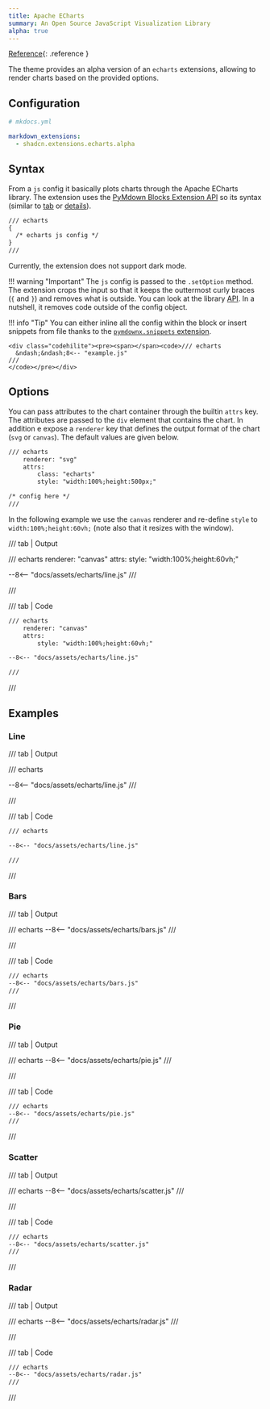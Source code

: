 ```yaml
---
title: Apache ECharts
summary: An Open Source JavaScript Visualization Library
alpha: true
---
```


[Reference](https://echarts.apache.org/en/index.html){: .reference }

The theme provides an alpha version of an `echarts` extensions, allowing to render 
charts based on the provided options. 

## Configuration

```yaml
# mkdocs.yml

markdown_extensions:
  - shadcn.extensions.echarts.alpha
```

## Syntax

From a `js` config it basically plots charts through the Apache ECharts library. 
The extension uses the [PyMdown Blocks Extension API](https://facelessuser.github.io/pymdown-extensions/extensions/blocks/) so its syntax (similar to [tab](pymdownx_blocks_tab.md) or [details](pymdownx_blocks_details.md)).

```md
/// echarts
{ 
  /* echarts js config */
}
///
```

Currently, the extension does not support dark mode.


!!! warning "Important"
    The `js` config is passed to the `.setOption` method. The extension crops the input so that it keeps the outtermost curly braces (`{` and `}`) and removes what is outside. You can look at the library [API](https://echarts.apache.org/en/option.html). In a nutshell, it removes code outside of the config object. 

!!! info "Tip"
    You can either inline all the config within the block or insert snippets from file thanks to the [`pymdownx.snippets` extension](https://facelessuser.github.io/pymdown-extensions/extensions/snippets/).


    <div class="codehilite"><pre><span></span><code>/// echarts
      &ndash;&ndash;8<-- "example.js"
    ///
    </code></pre></div>


## Options

You can pass attributes to the chart container through the builtin `attrs` key. The attributes are passed to the `div` element that contains the chart. In addition e expose a `renderer` key that defines the output format of the chart (`svg` or `canvas`). The default values are given below.

~~~md
/// echarts
    renderer: "svg"
    attrs:
        class: "echarts"
        style: "width:100%;height:500px;"

/* config here */
///
~~~

In the following example we use the `canvas` renderer and re-define `style` to `width:100%;height:60vh;` (note also that it resizes with the window).

/// tab | Output

/// echarts
    renderer: "canvas"
    attrs:
        style: "width:100%;height:60vh;"

--8<-- "docs/assets/echarts/line.js"
///

///


/// tab | Code

~~~md
/// echarts
    renderer: "canvas"
    attrs:
        style: "width:100%;height:60vh;"

--8<-- "docs/assets/echarts/line.js"

///
~~~

///


## Examples

### Line


/// tab | Output

/// echarts

--8<-- "docs/assets/echarts/line.js"
///

///


/// tab | Code

~~~md
/// echarts

--8<-- "docs/assets/echarts/line.js"

///
~~~

///


### Bars

/// tab | Output

/// echarts
--8<-- "docs/assets/echarts/bars.js"
///

///


/// tab | Code

~~~md
/// echarts
--8<-- "docs/assets/echarts/bars.js"
///
~~~

///


### Pie

/// tab | Output

/// echarts
--8<-- "docs/assets/echarts/pie.js"
///

///


/// tab | Code

~~~md
/// echarts
--8<-- "docs/assets/echarts/pie.js"
///
~~~

///


### Scatter

/// tab | Output

/// echarts
--8<-- "docs/assets/echarts/scatter.js"
///

///


/// tab | Code

~~~md
/// echarts
--8<-- "docs/assets/echarts/scatter.js"
///
~~~

///

### Radar

/// tab | Output

/// echarts
--8<-- "docs/assets/echarts/radar.js"
///

///


/// tab | Code

~~~md
/// echarts
--8<-- "docs/assets/echarts/radar.js"
///
~~~

///



